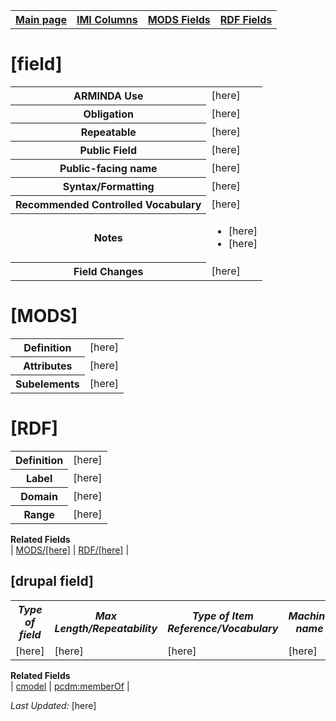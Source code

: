 <!DOCTYPE html>
<html>

<body>
<table style="width:100%">
  <tr>
    <th><a href="index.md">Main page</a></th>
	<th><a href="IMI.md">IMI Columns</a></th>
    <th><a href="MODS.md">MODS Fields</a></th>
    <th><a href="RDF.md">RDF Fields</a></th>
  </tr>
</table>

<h1>[field]</h1>
<table>
<tr>
	<th>ARMINDA Use</th>
	<td>[here]</td>
</tr>
<tr>
	<th>Obligation</th>
	<td>[here]</td>
</tr>
<tr>
	<th>Repeatable</th>
	<td>[here]</td>
</tr>
<tr>
	<th>Public Field</th>
	<td>[here]</td>
</tr>
<tr>
	<th>Public-facing name</th>
	<td>[here]</td>
</tr>
<tr>
	<th>Syntax/Formatting</th>
	<td>[here]</td>
</tr>
<tr>
	<th>Recommended Controlled Vocabulary</th>
	<td>[here]</td>
</tr>
<tr>
	<th>Notes</th>
	<td>
		<ul>
			<li>[here]</li>
			<li>[here]</li>
		</ul>
	</td>
</tr>
<tr>
	<th>Field Changes</th>
	<td>[here]</td>
</tr>
</table>

<h1>[MODS]</h1>
<table>
<tr>
	<th>Definition</th>
	<td>[here]</td>
</tr>
<tr>
	<th>Attributes</th>
	<td>[here]</td>
</tr>
<tr>
	<th>Subelements</th>
	<td>[here]</td>
</tr>
</table>

<h1>[RDF]</h1>
<table>
<tr>
	<th>Definition</th>
	<td>[here]</td>
</tr>
<tr>
	<th>Label</th>
	<td>[here]</td>
</tr>
<tr>
	<th>Domain</th>
	<td>[here]</td>
</tr>
<tr>
	<th>Range</th>
	<td>[here]</td>
</tr>
</table>


<dl>
	<dt><b>Related Fields</b></dt>
		| <a href="[here]">MODS/[here]</a> | <a href="[here]">RDF/[here]</a> |
</dl>

<h2>[drupal field]</h2>
			<table>
				<tr>
					<th><i>Type of field</i></th>
					<th><i>Max Length/Repeatability</i></th>
					<th><i>Type of Item Reference/Vocabulary</i></th>
					<th><i>Machine name</i></th>
					<th><i>Note</i></th>
				</tr>
				<tr>
					<td>[here]</td>
					<td>[here]</td>
					<td>[here]</td>
					<td>[here]</td>
					<td>[here]</td>
				</tr>
			</table>
	<dl>
		<dt><b>Related Fields</b></dt>
				| <a href="cmodel.md">cmodel</a> | <a href="rdf.dcterms.provenance.md">pcdm:memberOf</a> | 
	</dl>

<p><i>Last Updated: </i>[here]</p>
</body>
</html>